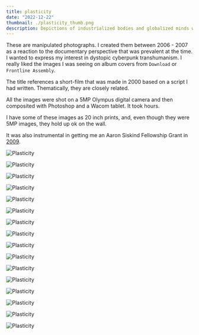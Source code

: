 ```yaml
---
title: plasticity
date: "2022-12-22"
thumbnail: ./plasticity_thumb.png
description: Depictions of industrialized bodies and globalized minds where the question 'what are you hiding?' replaces 'what do you know?'.
---
```


These are manipulated photographs. I created them between 2006 - 2007 as a reaction to the documentary perspective that was prevalent at the time. I wanted to express my interest in dystopic cyberpunk transhumanism. I really liked the images I was seeing on album covers from `Download` or `Frontline Assembly`.

The title references a short-film that was made in 2000 based on a script I had written. Thematically, they are closely related.

All the images were shot on a 5MP Olympus digital camera and then composited with Photoshop and a Wacom tablet. It took hours.

I have some of these images as 20 inch prints, and, even though they were 5MP images, they hold up ok on the wall.

It was also instrumental in getting me an Aaron Siskind Fellowship Grant in [2009](https://lenscratch.com/2009/06/oliver-nowak/).

<div class="kg-card kg-image-card kg-width-card">

![Plasticity](./plasticity_1.jpeg)

</div>
<div class="kg-card kg-image-card kg-width-card">

![Plasticity](./plasticity_2.jpeg)

</div>
<div class="kg-card kg-image-card kg-width-card">

![Plasticity](./plasticity_3.jpeg)

</div>
<div class="kg-card kg-image-card kg-width-card">

![Plasticity](./plasticity_4.jpeg)

</div>
<div class="kg-card kg-image-card kg-width-card">

![Plasticity](./plasticity_5.jpeg)

</div>
<div class="kg-card kg-image-card kg-width-card">

![Plasticity](./plasticity_6.jpeg)

</div>
<div class="kg-card kg-image-card kg-width-card">

![Plasticity](./plasticity_7.jpeg)

</div>
<div class="kg-card kg-image-card kg-width-card">

![Plasticity](./plasticity_8.jpeg)

</div>
<div class="kg-card kg-image-card kg-width-card">

![Plasticity](./plasticity_9.jpeg)

</div>
<div class="kg-card kg-image-card kg-width-card">

![Plasticity](./plasticity_10.jpeg)

</div>
<div class="kg-card kg-image-card kg-width-card">

![Plasticity](./plasticity_11.jpeg)

</div>
<div class="kg-card kg-image-card kg-width-card">

![Plasticity](./plasticity_12.jpeg)

</div>
<div class="kg-card kg-image-card kg-width-card">

![Plasticity](./plasticity_13.jpeg)

</div>
<div class="kg-card kg-image-card kg-width-card">

![Plasticity](./plasticity_14.jpeg)

</div>
<div class="kg-card kg-image-card kg-width-card">

![Plasticity](./plasticity_15.jpeg)

</div>
<div class="kg-card kg-image-card kg-width-card">

![Plasticity](./plasticity_16.jpeg)

</div>
